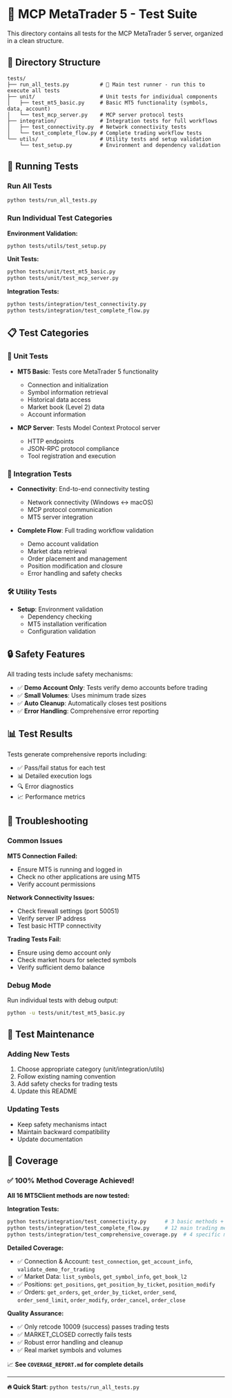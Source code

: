 # 🧪 MCP MetaTrader 5 - Test Suite

This directory contains all tests for the MCP MetaTrader 5 server, organized in a clean structure.

## 📁 Directory Structure

```
tests/
├── run_all_tests.py          # 🚀 Main test runner - run this to execute all tests
├── unit/                     # Unit tests for individual components
│   ├── test_mt5_basic.py     # Basic MT5 functionality (symbols, data, account)
│   └── test_mcp_server.py    # MCP server protocol tests
├── integration/              # Integration tests for full workflows
│   ├── test_connectivity.py  # Network connectivity tests
│   └── test_complete_flow.py # Complete trading workflow tests
└── utils/                    # Utility tests and setup validation
    └── test_setup.py         # Environment and dependency validation
```

## 🚀 Running Tests

### Run All Tests
```bash
python tests/run_all_tests.py
```

### Run Individual Test Categories

**Environment Validation:**
```bash
python tests/utils/test_setup.py
```

**Unit Tests:**
```bash
python tests/unit/test_mt5_basic.py
python tests/unit/test_mcp_server.py
```

**Integration Tests:**
```bash
python tests/integration/test_connectivity.py
python tests/integration/test_complete_flow.py
```

## 📋 Test Categories

### 🔧 Unit Tests
- **MT5 Basic**: Tests core MetaTrader 5 functionality
  - Connection and initialization
  - Symbol information retrieval
  - Historical data access
  - Market book (Level 2) data
  - Account information

- **MCP Server**: Tests Model Context Protocol server
  - HTTP endpoints
  - JSON-RPC protocol compliance
  - Tool registration and execution

### 🔄 Integration Tests
- **Connectivity**: End-to-end connectivity testing
  - Network connectivity (Windows ↔ macOS)
  - MCP protocol communication
  - MT5 server integration

- **Complete Flow**: Full trading workflow validation
  - Demo account validation
  - Market data retrieval
  - Order placement and management
  - Position modification and closure
  - Error handling and safety checks

### 🛠️ Utility Tests
- **Setup**: Environment validation
  - Dependency checking
  - MT5 installation verification
  - Configuration validation

## 🔒 Safety Features

All trading tests include safety mechanisms:
- ✅ **Demo Account Only**: Tests verify demo accounts before trading
- ✅ **Small Volumes**: Uses minimum trade sizes
- ✅ **Auto Cleanup**: Automatically closes test positions
- ✅ **Error Handling**: Comprehensive error reporting

## 📊 Test Results

Tests generate comprehensive reports including:
- ✅ Pass/fail status for each test
- 📊 Detailed execution logs
- 🔍 Error diagnostics
- 📈 Performance metrics

## 🚨 Troubleshooting

### Common Issues

**MT5 Connection Failed:**
- Ensure MT5 is running and logged in
- Check no other applications are using MT5
- Verify account permissions

**Network Connectivity Issues:**
- Check firewall settings (port 50051)
- Verify server IP address
- Test basic HTTP connectivity

**Trading Tests Fail:**
- Ensure using demo account only
- Check market hours for selected symbols
- Verify sufficient demo balance

### Debug Mode

Run individual tests with debug output:
```bash
python -u tests/unit/test_mt5_basic.py
```

## 📝 Test Maintenance

### Adding New Tests
1. Choose appropriate category (unit/integration/utils)
2. Follow existing naming convention
3. Add safety checks for trading tests
4. Update this README

### Updating Tests
- Keep safety mechanisms intact
- Maintain backward compatibility
- Update documentation

## 🎯 Coverage

### ✅ **100% Method Coverage Achieved!**

**All 16 MT5Client methods are now tested:**

**Integration Tests:**
```bash
python tests/integration/test_connectivity.py      # 3 basic methods + MCP tools
python tests/integration/test_complete_flow.py     # 12 main trading methods  
python tests/integration/test_comprehensive_coverage.py  # 4 specific methods
```

**Detailed Coverage:**
- ✅ Connection & Account: `test_connection`, `get_account_info`, `validate_demo_for_trading`
- ✅ Market Data: `list_symbols`, `get_symbol_info`, `get_book_l2`
- ✅ Positions: `get_positions`, `get_position_by_ticket`, `position_modify`
- ✅ Orders: `get_orders`, `get_order_by_ticket`, `order_send`, `order_send_limit`, `order_modify`, `order_cancel`, `order_close`

**Quality Assurance:**
- ✅ Only retcode 10009 (success) passes trading tests
- ✅ MARKET_CLOSED correctly fails tests
- ✅ Robust error handling and cleanup
- ✅ Real market symbols and volumes

📈 **See `COVERAGE_REPORT.md` for complete details**

---

**🔥 Quick Start**: `python tests/run_all_tests.py`
